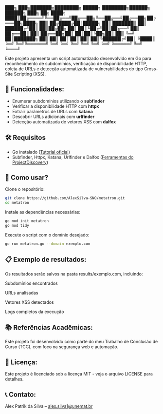 
 ███╗   ███╗███████╗████████╗ █████╗ ████████╗██████╗  ██████╗ ███╗   ██╗
 ████╗ ████║██╔════╝╚══██╔══╝██╔══██╗╚══██╔══╝██╔══██╗██╔═══██╗████╗  ██║
 ██╔████╔██║█████╗     ██║   ███████║   ██║   ██████╔╝██║   ██║██╔██╗ ██║
 ██║╚██╔╝██║██╔══╝     ██║   ██╔══██║   ██║   ██╔══██╗██║   ██║██║╚██╗██║
 ██║ ╚═╝ ██║███████╗   ██║   ██║  ██║   ██║   ██║  ██║╚██████╔╝██║ ╚████║
 ╚═╝     ╚═╝╚══════╝   ╚═╝   ╚═╝  ╚═╝   ╚═╝   ╚═╝  ╚═╝ ╚═════╝ ╚═╝  ╚═══╝

Este projeto apresenta um script automatizado desenvolvido em Go para reconhecimento de subdomínios, verificação de disponibilidade HTTP, coleta de URLs e detecção automatizada de vulnerabilidades do tipo Cross-Site Scripting (XSS).

## 📌 Funcionalidades:
- Enumerar subdomínios utilizando o **subfinder**
- Verificar a disponibilidade HTTP com **httpx**
- Extrair parâmetros de URLs com **katana**
- Descobrir URLs adicionais com **urlfinder**
- Detecção automatizada de vetores XSS com **dalfox**

## 🛠️ Requisitos
- Go instalado ([Tutorial oficial](https://golang.org/doc/install))
- Subfinder, Httpx, Katana, Urlfinder e Dalfox ([Ferramentas do ProjectDiscovery](https://github.com/projectdiscovery))

## 🚀 Como usar?
Clone o repositório:

```bash
git clone https://github.com/AlexSilva-SNO/metatron.git
cd metatron
```

Instale as dependências necessárias:

```bash
go mod init metatron
go mod tidy
```

Execute o script com o domínio desejado:

```bash
go run metatron.go --domain exemplo.com
```
## 📋 Exemplo de resultados:
Os resultados serão salvos na pasta results/exemplo.com, incluindo:

Subdomínios encontrados

URLs analisadas

Vetores XSS detectados

Logs completos da execução

## 📚 Referências Acadêmicas:
Este projeto foi desenvolvido como parte do meu Trabalho de Conclusão de Curso (TCC), com foco na segurança web e automação.

## 📝 Licença:
Este projeto é licenciado sob a licença MIT - veja o arquivo LICENSE para detalhes.

## 📞 Contato:
Alex Patrik da Silva – alex.silva1@unemat.br
